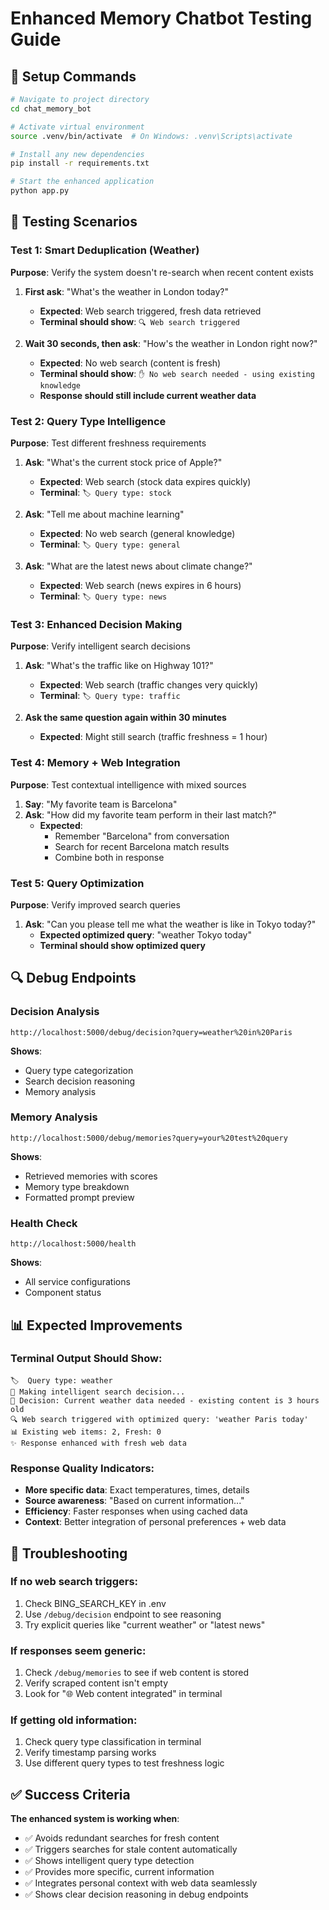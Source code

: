 # Enhanced Memory Chatbot Testing Guide

## 🚀 Setup Commands

```bash
# Navigate to project directory
cd chat_memory_bot

# Activate virtual environment
source .venv/bin/activate  # On Windows: .venv\Scripts\activate

# Install any new dependencies
pip install -r requirements.txt

# Start the enhanced application
python app.py
```

## 🧪 Testing Scenarios

### Test 1: Smart Deduplication (Weather)
**Purpose**: Verify the system doesn't re-search when recent content exists

1. **First ask**: "What's the weather in London today?"
   - **Expected**: Web search triggered, fresh data retrieved
   - **Terminal should show**: `🔍 Web search triggered`

2. **Wait 30 seconds, then ask**: "How's the weather in London right now?"
   - **Expected**: No web search (content is fresh)
   - **Terminal should show**: `✋ No web search needed - using existing knowledge`
   - **Response should still include current weather data**

### Test 2: Query Type Intelligence
**Purpose**: Test different freshness requirements

1. **Ask**: "What's the current stock price of Apple?"
   - **Expected**: Web search (stock data expires quickly)
   - **Terminal**: `🏷️ Query type: stock`

2. **Ask**: "Tell me about machine learning"
   - **Expected**: No web search (general knowledge)
   - **Terminal**: `🏷️ Query type: general`

3. **Ask**: "What are the latest news about climate change?"
   - **Expected**: Web search (news expires in 6 hours)
   - **Terminal**: `🏷️ Query type: news`

### Test 3: Enhanced Decision Making
**Purpose**: Verify intelligent search decisions

1. **Ask**: "What's the traffic like on Highway 101?"
   - **Expected**: Web search (traffic changes very quickly)
   - **Terminal**: `🏷️ Query type: traffic`

2. **Ask the same question again within 30 minutes**
   - **Expected**: Might still search (traffic freshness = 1 hour)

### Test 4: Memory + Web Integration
**Purpose**: Test contextual intelligence with mixed sources

1. **Say**: "My favorite team is Barcelona"
2. **Ask**: "How did my favorite team perform in their last match?"
   - **Expected**: 
     - Remember "Barcelona" from conversation
     - Search for recent Barcelona match results
     - Combine both in response

### Test 5: Query Optimization
**Purpose**: Verify improved search queries

1. **Ask**: "Can you please tell me what the weather is like in Tokyo today?"
   - **Expected optimized query**: "weather Tokyo today"
   - **Terminal should show optimized query**

## 🔍 Debug Endpoints

### Decision Analysis
```
http://localhost:5000/debug/decision?query=weather%20in%20Paris
```
**Shows**: 
- Query type categorization
- Search decision reasoning
- Memory analysis

### Memory Analysis
```
http://localhost:5000/debug/memories?query=your%20test%20query
```
**Shows**:
- Retrieved memories with scores
- Memory type breakdown
- Formatted prompt preview

### Health Check
```
http://localhost:5000/health
```
**Shows**:
- All service configurations
- Component status

## 📊 Expected Improvements

### Terminal Output Should Show:
```
🏷️  Query type: weather
🤔 Making intelligent search decision...
🎯 Decision: Current weather data needed - existing content is 3 hours old
🔍 Web search triggered with optimized query: 'weather Paris today'
📊 Existing web items: 2, Fresh: 0
✨ Response enhanced with fresh web data
```

### Response Quality Indicators:
- **More specific data**: Exact temperatures, times, details
- **Source awareness**: "Based on current information..." 
- **Efficiency**: Faster responses when using cached data
- **Context**: Better integration of personal preferences + web data

## 🐛 Troubleshooting

### If no web search triggers:
1. Check BING_SEARCH_KEY in .env
2. Use `/debug/decision` endpoint to see reasoning
3. Try explicit queries like "current weather" or "latest news"

### If responses seem generic:
1. Check `/debug/memories` to see if web content is stored
2. Verify scraped content isn't empty
3. Look for "🌐 Web content integrated" in terminal

### If getting old information:
1. Check query type classification in terminal
2. Verify timestamp parsing works
3. Use different query types to test freshness logic

## ✅ Success Criteria

**The enhanced system is working when**:
- ✅ Avoids redundant searches for fresh content
- ✅ Triggers searches for stale content automatically  
- ✅ Shows intelligent query type detection
- ✅ Provides more specific, current information
- ✅ Integrates personal context with web data seamlessly
- ✅ Shows clear decision reasoning in debug endpoints